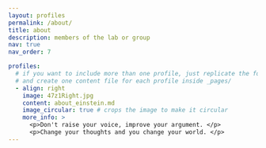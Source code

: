 ```yaml
---
layout: profiles
permalink: /about/
title: about
description: members of the lab or group
nav: true
nav_order: 7

profiles:
  # if you want to include more than one profile, just replicate the following block
  # and create one content file for each profile inside _pages/
  - align: right
    image: 47z1Right.jpg
    content: about_einstein.md
    image_circular: true # crops the image to make it circular
    more_info: >
      <p>Don't raise your voice, improve your argument. </p>
      <p>Change your thoughts and you change your world. </p>
---
```

